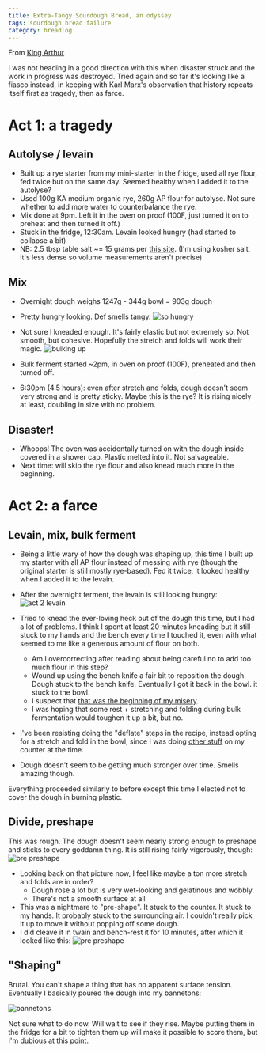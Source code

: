 ```yaml
---
title: Extra-Tangy Sourdough Bread, an odyssey
tags: sourdough bread failure
category: breadlog
---
```


From [King Arthur](https://www.kingarthurbaking.com/recipes/extra-tangy-sourdough-bread-recipe)

I was not heading in a good direction with this when disaster struck and the work in progress was destroyed. Tried again and so far it's looking like a fiasco instead, in keeping with Karl Marx's observation that history repeats itself first as tragedy, then as farce.

# Act 1: a tragedy

## Autolyse / levain
- Built up a rye starter from my mini-starter in the fridge, used all rye flour, fed twice but on the same day. Seemed healthy when I added it to the autolyse?
- Used 100g KA medium organic rye, 260g AP flour for autolyse. Not sure whether to add more water to counterbalance the rye.
- Mix done at 9pm. Left it in the oven on proof (100F, just turned it on to preheat and then turned it off.)
- Stuck in the fridge, 12:30am. Levain looked hungry (had started to collapse a bit)
- NB: 2.5 tbsp table salt ~= 15 grams per [this site](https://coolconversion.com/cooking-volume-weight/2.5~tsp~of~table+salt~to~gram). (I'm using kosher salt, it's less dense so volume measurements aren't precise)
## Mix
- Overnight dough weighs 1247g - 344g bowl = 903g dough
- Pretty hungry looking. Def smells tangy.
  ![so hungry](../images/full/2024-03-16/act-1-lev-collapse.jpg)

- Not sure I kneaded enough. It's fairly elastic but not extremely so. Not smooth, but cohesive. Hopefully the stretch and folds will work their magic.
  ![bulking up](../images/full/2024-03-16/act-1-bulk.jpg)

- Bulk ferment started ~2pm, in oven on proof (100F), preheated and then turned off.
- 6:30pm (4.5 hours): even after stretch and folds, dough doesn't seem very strong and is pretty sticky. Maybe this is the rye? It is rising nicely at least, doubling in size with no problem.
## Disaster!
- Whoops! The oven was accidentally turned on with the dough inside covered in a shower cap. Plastic melted into it. Not salvageable.
- Next time: will skip the rye flour and also knead much more in the beginning.

# Act 2: a farce

## Levain, mix, bulk ferment

- Being a little wary of how the dough was shaping up, this time I built up my starter with all AP flour instead of messing with rye (though the original starter is still mostly rye-based). Fed it twice, it looked healthy when I added it to the levain.
- After the overnight ferment, the levain is still looking hungry:
  ![act 2 levain](../images/full/2024-03-16/act-2-levain.jpg)
- Tried to knead the ever-loving heck out of the dough this time, but I had a lot of problems. I think I spent at least 20 minutes kneading but it still stuck to my hands and the bench every time I touched it, even with what seemed to me like a generous amount of flour on both.
  - Am I overcorrecting after reading about being careful no to add too much flour in this step?
  - Wound up using the bench knife a fair bit to reposition the dough. Dough stuck to the bench knife. Eventually I got it back in the bowl. it stuck to the bowl.
  - I suspect that [that was the beginning of my misery](https://www.youtube.com/watch?v=TArPsHYj5Yc).
  - I was hoping that some rest + stretching and folding during bulk fermentation would toughen it up a bit, but no.


- I've been resisting doing the "deflate" steps in the recipe, instead opting for a stretch and fold in the bowl, since I was doing [other stuff](2024-03-15-gluten-free-lemon-cookies.md) on my counter at the time.
- Dough doesn't seem to be getting much stronger over time. Smells amazing though.

Everything proceeded similarly to before except this time I elected not to cover the dough in burning plastic.

## Divide, preshape

This was rough. The dough doesn't seem nearly strong enough to preshape and sticks to every goddamn thing. It is still rising fairly vigorously, though:
![pre preshape](../images/full/2024-03-16/act-2-pre-preshape.jpg)

- Looking back on that picture now, I feel like maybe a ton more stretch and folds are in order?
  - Dough rose a lot but is very wet-looking and gelatinous and wobbly.
  - There's not a smooth surface at all
- This was a nightmare to "pre-shape". It stuck to the counter. It stuck to my hands. It probably stuck to the surrounding air. I couldn't really pick it up to move it without popping off some dough.
- I did cleave it in twain and bench-rest it for 10 minutes, after which it looked like this:
  ![pre preshape](../images/full/2024-03-16/act-2-preshape.jpg)

## "Shaping"

Brutal. You can't shape a thing that has no apparent surface tension. Eventually I basically poured the dough into my bannetons:

![bannetons](../images/full/2024-03-16/act-2-bannetons.jpg)

Not sure what to do now. Will wait to see if they rise. Maybe putting them in the fridge for a bit to tighten them up will make it possible to score them, but I'm dubious at this point.
